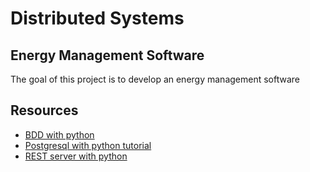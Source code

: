 # Distributed Systems
## Energy Management Software
The goal of this project is to develop an energy management software

## Resources
* [BDD with python](http://apprendre-python.com/page-database-data-base-donnees-query-sql-mysql-postgre-sqlite)
* [Postgresql with python tutorial](http://www.postgresqltutorial.com/postgresql-python/)
* [REST server with python](https://blog.miguelgrinberg.com/post/designing-a-restful-api-with-python-and-flask)
